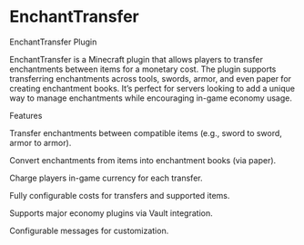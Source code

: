 # EnchantTransfer
EnchantTransfer Plugin

EnchantTransfer is a Minecraft plugin that allows players to transfer enchantments between items for a monetary cost. The plugin supports transferring enchantments across tools, swords, armor, and even paper for creating enchantment books. It’s perfect for servers looking to add a unique way to manage enchantments while encouraging in-game economy usage.

Features

Transfer enchantments between compatible items (e.g., sword to sword, armor to armor).

Convert enchantments from items into enchantment books (via paper).

Charge players in-game currency for each transfer.

Fully configurable costs for transfers and supported items.

Supports major economy plugins via Vault integration.

Configurable messages for customization.

